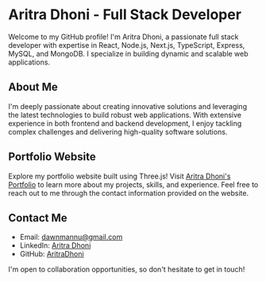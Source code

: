 # Aritra Dhoni - Full Stack Developer

Welcome to my GitHub profile! I'm Aritra Dhoni, a passionate full stack developer with expertise in React, Node.js, Next.js, TypeScript, Express, MySQL, and MongoDB. I specialize in building dynamic and scalable web applications.

## About Me

I'm deeply passionate about creating innovative solutions and leveraging the latest technologies to build robust web applications. With extensive experience in both frontend and backend development, I enjoy tackling complex challenges and delivering high-quality software solutions.

## Portfolio Website

Explore my portfolio website built using Three.js! Visit [Aritra Dhoni's Portfolio](https://your-portfolio-website.com) to learn more about my projects, skills, and experience. Feel free to reach out to me through the contact information provided on the website.

## Contact Me

- Email: dawnmannu@gmail.com
- LinkedIn: [Aritra Dhoni](https://www.linkedin.com/in/aritra-dhoni-270250232/)
- GitHub: [AritraDhoni](https://github.com/aerisakaaritra)

I'm open to collaboration opportunities, so don't hesitate to get in touch!

